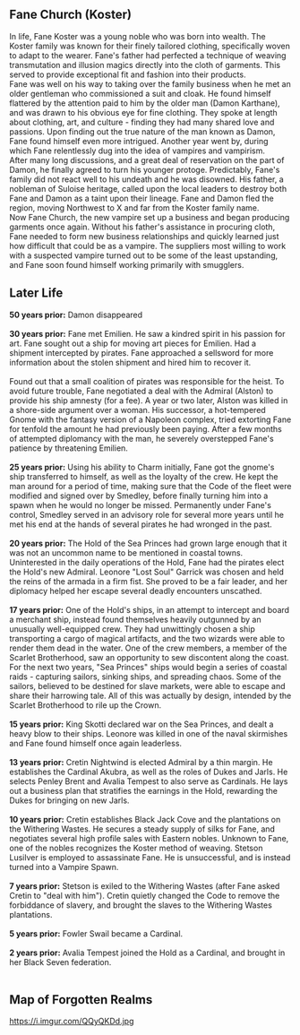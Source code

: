 ## Fane Church (Koster)

In life, Fane Koster was a young noble who was born into wealth.  The Koster family was known for their finely tailored clothing, specifically woven to adapt to the wearer.  Fane's father had perfected a technique of weaving transmutation and illusion magics directly into the cloth of garments.  This served to provide exceptional fit and fashion into their products.</br>
Fane was well on his way to taking over the family business when he met an older gentleman who commissioned a suit and cloak.  He found himself flattered by the attention paid to him by the older man (Damon Karthane), and was drawn to his obvious eye for fine clothing.  They spoke at length about clothing, art, and culture - finding they had many shared love and passions.  Upon finding out the true nature of the man known as Damon, Fane found himself even more intrigued.  Another year went by, during which Fane relentlessly dug into the idea of vampires and vampirism.</br>
After many long discussions, and a great deal of reservation on the part of Damon, he finally agreed to turn his younger protoge.  Predictably, Fane's family did not react well to his undeath and he was disowned.  His father, a nobleman of Suloise heritage, called upon the local leaders to destroy both Fane and Damon as a taint upon their lineage.  Fane and Damon fled the region, moving Northwest to X and far from the Koster family name.</br>
Now Fane Church, the new vampire set up a business and began producing garments once again.  Without his father's assistance in procuring cloth, Fane needed to form new business relationships and quickly learned just how difficult that could be as a vampire.  The suppliers most willing to work with a suspected vampire turned out to be some of the least upstanding, and Fane soon found himself working primarily with smugglers.</br>

## Later Life

<b>50 years prior:</b> Damon disappeared
</br>
</br>
<b>30 years prior:</b> Fane met Emilien.  He saw a kindred spirit in his passion for art.  Fane sought out a ship for moving art pieces for Emilien.  Had a shipment intercepted by pirates.  Fane approached a sellsword for more information about the stolen shipment and hired him to recover it.</br>
</br>
Found out that a small coalition of pirates was responsible for the heist.  To avoid future trouble, Fane negotiated a deal with the Admiral (Alston) to provide his ship amnesty (for a fee).  A year or two later, Alston was killed in a shore-side argument over a woman.  His successor, a hot-tempered Gnome with the fantasy version of a Napoleon complex, tried extorting Fane for tenfold the amount he had previously been paying.  After a few months of attempted diplomancy with the man, he severely overstepped Fane's patience by threatening Emilien.</br>
</br>
<b>25 years prior:</b> Using his ability to Charm initially, Fane got the gnome's ship transferred to himself, as well as the loyalty of the crew.  He kept the man around for a period of time, making sure that the Code of the fleet were modified and signed over by Smedley, before finally turning him into a spawn when he would no longer be missed.  Permanently under Fane's control, Smedley served in an advisory role for several more years until he met his end at the hands of several pirates he had wronged in the past.</br>
</br>
<b>20 years prior:</b> The Hold of the Sea Princes had grown large enough that it was not an uncommon name to be mentioned in coastal towns.  Uninterested in the daily operations of the Hold, Fane had the pirates elect the Hold's new Admiral.  Leonore "Lost Soul" Garrick was chosen and held the reins of the armada in a firm fist.  She proved to be a fair leader, and her diplomacy helped her escape several deadly encounters unscathed.</br>
</br>
<b>17 years prior:</b> One of the Hold's ships, in an attempt to intercept and board a merchant ship, instead found themselves heavily outgunned by an unusually well-equipped crew.  They had unwittingly chosen a ship transporting a cargo of magical artifacts, and the two wizards were able to render them dead in the water.  One of the crew members, a member of the Scarlet Brotherhood, saw an opportunity to sew discontent along the coast.  For the next two years, "Sea Princes" ships would begin a series of coastal raids - capturing sailors, sinking ships, and spreading chaos.  Some of the sailors, believed to be destined for slave markets, were able to escape and share their harrowing tale.  All of this was actually by design, intended by the Scarlet Brotherhood to rile up the Crown.</br>
</br>
<b>15 years prior:</b> King Skotti declared war on the Sea Princes, and dealt a heavy blow to their ships.  Leonore was killed in one of the naval skirmishes and Fane found himself once again leaderless.</br>
</br>
<b>13 years prior:</b> Cretin Nightwind is elected Admiral by a thin margin.  He establishes the Cardinal Akubra, as well as the roles of Dukes and Jarls.  He selects Penley Brent and Avalia Tempest to also serve as Cardinals.  He lays out a business plan that stratifies the earnings in the Hold, rewarding the Dukes for bringing on new Jarls.</br>
</br>
<b>10 years prior:</b> Cretin establishes Black Jack Cove and the plantations on the Withering Wastes.  He secures a steady supply of silks for Fane, and negotiates several high profile sales with Eastern nobles.  Unknown to Fane, one of the nobles recognizes the Koster method of weaving.  Stetson Lusilver is employed to assassinate Fane.  He is unsuccessful, and is instead turned into a Vampire Spawn.</br>
</br>
<b>7 years prior:</b> Stetson is exiled to the Withering Wastes (after Fane asked Cretin to "deal with him").  Cretin quietly changed the Code to remove the forbiddance of slavery, and brought the slaves to the Withering Wastes plantations.</br>
</br>
<b>5 years prior:</b> Fowler Swail became a Cardinal.</br>
</br>
<b>2 years prior:</b> Avalia Tempest joined the Hold as a Cardinal, and brought in her Black Seven federation.</br>
</br>


## Map of Forgotten Realms

https://i.imgur.com/QQyQKDd.jpg 